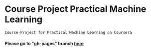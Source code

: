 Course Project Practical Machine Learning
==========================================
    
    Course Project for Practical Machine Learning on Coursera
#### Please go to "gh-pages" branch [here](https://github.com/DominiqueDataScience/practicalmachinelearning/tree/gh-pages)
